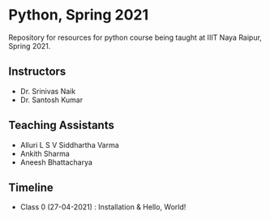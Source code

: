 # Python, Spring 2021

Repository for resources for python course being taught at IIIT Naya Raipur, Spring 2021.

## Instructors
- Dr. Srinivas Naik
- Dr. Santosh Kumar

## Teaching Assistants
- Alluri L S V Siddhartha Varma
- Ankith Sharma
- Aneesh Bhattacharya

## Timeline

- Class 0 (27-04-2021) : Installation & Hello, World!
